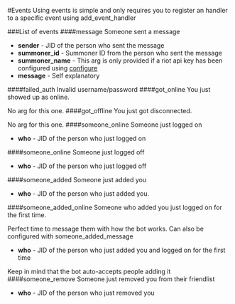 #Events
Using events is simple and only requires you to register an handler to a specific event using add_event_handler

###List of events
####message
Someone sent a message

* **sender** - JID of the person who sent the message
* **summoner_id** - Summoner ID from the person who sent the message
* **summoner_name** - This arg is only provided if a riot api key has been configured using [configure](configure.md)
* **message** - Self explanatory

####failed_auth
Invalid username/password
####got_online
You just showed up as online.

No arg for this one.
####got_offline
You just got disconnected.

No arg for this one.
####someone_online
Someone just logged on

* **who** - JID of the person who just logged on

####someone_online
Someone just logged off

* **who** - JID of the person who just logged off

####someone_added
Someone just added you

* **who** - JID of the person who just added you.

####someone_added_online
Someone who added you just logged on for the first time.

Perfect time to message them with how the bot works. Can also be configured with someone_added_message

* **who** - JID of the person who just added you and logged on for the first time

Keep in mind that the bot auto-accepts people adding it
####someone_remove
Someone just removed you from their friendlist

* **who** - JID of the person who just removed you
